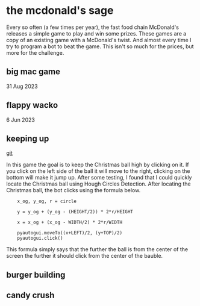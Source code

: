 # the mcdonald's sage

Every so often (a few times per year), the fast food chain McDonald's releases a simple game to play and win some prizes. These games are a copy of an existing game with a McDonald's twist.
And almost every time I try to program a bot to beat the game. This isn't so much for the prices, but more for the challenge.

## big mac game
31 Aug 2023

## flappy wacko
6 Jun 2023

## keeping up
[git](https://github.com/Arno1235/McDo_KeepingUp)

In this game the goal is to keep the Christmas ball high by clicking on it. If you click on the left side of the ball it will move to the right, clicking on the bottom will make it jump up.
After some testing, I found that I could quickly locate the Christmas ball using Hough Circles Detection. After locating the Christmas ball, the bot clicks using the formula below.

```
    x_og, y_og, r = circle

    y = y_og + (y_og - (HEIGHT/2)) * 2*r/HEIGHT

    x = x_og + (x_og - WIDTH/2) * 2*r/WIDTH

    pyautogui.moveTo((x+LEFT)/2, (y+TOP)/2)
    pyautogui.click()
```

This formula simply says that the further the ball is from the center of the screen the further it should click from the center of the bauble.

## burger building

## candy crush


